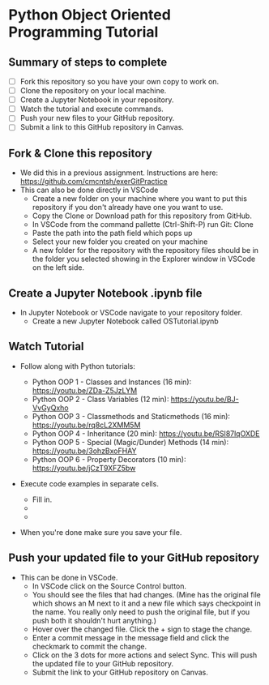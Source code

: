 # Python Object Oriented Programming Tutorial

## Summary of steps to complete

- [ ] Fork this repository so you have your own copy to work on.
- [ ] Clone the repository on your local machine. 
- [ ] Create a Jupyter Notebook in your repository.
- [ ] Watch the tutorial and execute commands.
- [ ] Push your new files to your GitHub repository.
- [ ] Submit a link to this GitHub repository in Canvas.

## Fork & Clone this repository

* We did this in a previous assignment. Instructions are here: https://github.com/cmcntsh/exerGitPractice
* This can also be done directly in VSCode
  * Create a new folder on your machine where you want to put this repository if you don't already have one you want to use.
  * Copy the Clone or Download path for this repository from GitHub.
  * In VSCode from the command pallette (Ctrl-Shift-P) run Git: Clone
  * Paste the path into the path field which pops up
  * Select your new folder you created on your machine
  * A new folder for the repository with the repository files should be in the folder you selected showing in the Explorer window in VSCode on the left side.

## Create a Jupyter Notebook .ipynb file

* In Jupyter Notebook or VSCode navigate to your repository folder.
  * Create a new Jupyter Notebook called OSTutorial.ipynb

## Watch Tutorial

* Follow along with Python tutorials: 
  * Python OOP 1 - Classes and Instances (16 min): https://youtu.be/ZDa-Z5JzLYM
  * Python OOP 2 - Class Variables (12 min): https://youtu.be/BJ-VvGyQxho
  * Python OOP 3 - Classmethods and Staticmethods (16 min): https://youtu.be/rq8cL2XMM5M
  * Python OOP 4 - Inheritance (20 min): https://youtu.be/RSl87lqOXDE
  * Python OOP 5 - Special (Magic/Dunder) Methods (14 min): https://youtu.be/3ohzBxoFHAY
  * Python OOP 6 - Property Decorators (10 min): https://youtu.be/jCzT9XFZ5bw
* Execute code examples in separate cells.
  * Fill in.
  * 
  * 
  
* When you're done make sure you save your file.

## Push your updated file to your GitHub repository

* This can be done in VSCode.
  * In VSCode click on the Source Control button.
  * You should see the files that had changes. (Mine has the original file which shows an M next to it and a new file which says checkpoint in the name. You really only need to push the original file, but if you push both it shouldn't hurt anything.)
  * Hover over the changed file. Click the + sign to stage the change.
  * Enter a commit message in the message field and click the checkmark to commit the change.
  * Click on the 3 dots for more actions and select Sync. This will push the updated file to your GitHub repository.
  * Submit the link to your GitHub repository on Canvas.

